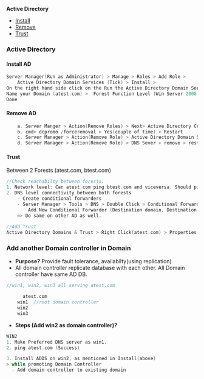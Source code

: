 **Active Directory**
- [Install](#ins)
- [Remove](#rem)
- [Trust](#t)

### Active Directory
<a name=ins></a>
#### Install AD
```c
Server Manager(Run as Administrator) > Manage > Roles > Add Role > 
    Active Directory Domain Services (Tick) > Install >
On the right hand side click on the Run the Active Directory Domain Services Installation Wizard (dcpromo.exe) link > 
Name your Domain (atest.com) >  Forest Function Level (Win Server 2008 R2) > Domain Functional Level (Win Server 2008 R2) > reboot 
Done
```

<a name=rem></a>
#### Remove AD
```c
    a. Server Manger > Action(Remove Roles) > Next> Active Directory Certificate Services > remove > restart
    b. cmd> dcpromo /forceremoval > Yes(couple of time) > Restart
    c. Server Manager > Action(Remove Role) > Active Directory Domain Services > remove > restart
    d. Server Manager > Action(Remove Role) > DNS Sever > remove > restart
```

<a name=t></a>
#### Trust
Between 2 Forests (atest.com, btest.com)
```c
//Check reachabilty between forests.
1. Network level: Can atest.com ping btest.com and viceversa. Should ping.
2. DNS level connectivity between both forests
	- Create conditional forwarders
	- Server Manager > Tools > DNS > Double Click > Conditional Forwarders > 
		Add New Conditional Forwarder (Destination domain, Destination server IP)
	=> Do same on other AD as well.
    
//Add Trust
Active Directory Domains & Trust > Right Click(atest.com) > Properties > Trusts > New Trust
```

<a name=ad></a>
### Add another Domain controller in Domain
- **Purpose?** Provide fault tolerance, availabilty(using replication)
- All domain controller replicate database with each other. All Domain controller have same AD DB.
```c
//win1, win2, win3 all serving atest.com

      atest.com
	win1  //root domain controller
	win2
	win3
```
- **Steps (Add win2 as domain controller)?**
```c
WIN2
1. Make Preferred DNS server as win1.
2. ping atest.com (Success)

3. Install ADDS on win2, as mentioned in Install(above)
> while promoting Domain Controller
  - Add domain controller to existing domain
```
